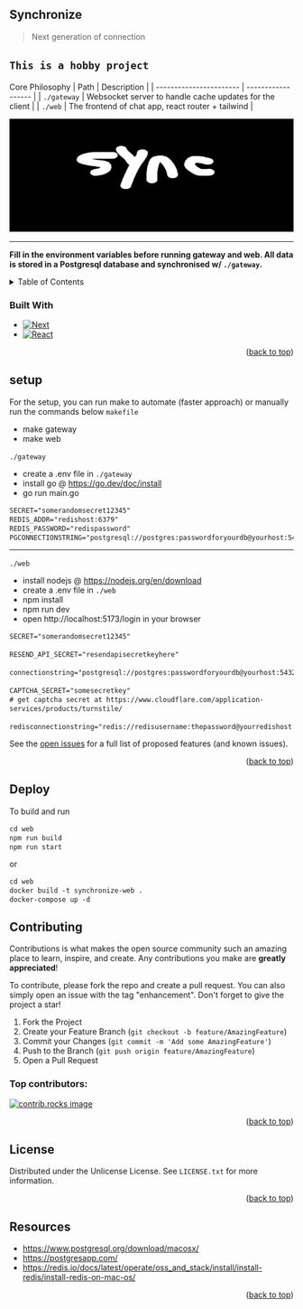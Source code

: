 <a id="readme-top"></a>

## Synchronize
> Next generation of connection

`This is a hobby project`
---

Core Philosophy
| Path                    | Description        |
| ----------------------- | ------------------ |
| `./gateway`             | Websocket server to handle cache updates for the client |
| `./web`                 | The frontend of chat app, react router + tailwind |

  <a href="https://github.com/GlitchDetected/Synchronize">
    <img src="images/synclogo.png" alt="Logo" width="1000" height="200">
  </a>

---

**Fill in the environment variables before running gateway and web. All data is stored in a Postgresql database and synchronised w/ `./gateway`.**

<details>
  <summary>Table of Contents</summary>
  <ol>
    <li>
      <a href="#Synchronize">About The Project</a>
      <ul>
        <li><a href="#built-with">Built With</a></li>
      </ul>
    </li>
    <li>
      <a href="#setup">Setup</a>
    </li>
    <li><a href="#contributing">Contributing</a></li>
    <li><a href="#license">License</a></li>
  </ol>
</details>

### Built With

* [![Next][Next.js]][Next-url]
* [![React][React.js]][React-url]

<p align="right">(<a href="#readme-top">back to top</a>)</p>

## setup
For the setup, you can run make to automate (faster approach) or manually run the commands below
`makefile`
- make gateway
- make web

`./gateway`
- create a .env file in `./gateway`
- install go @ https://go.dev/doc/install
- go run main.go

```env
SECRET="somerandomsecret12345"
REDIS_ADDR="redishost:6379"
REDIS_PASSWORD="redispassword"
PGCONNECTIONSTRING="postgresql://postgres:passwordforyourdb@yourhost:5432/databasename"
```

---------
`./web`
- install nodejs @ https://nodejs.org/en/download
- create a .env file in `./web`
- npm install
- npm run dev
- open http://localhost:5173/login in your browser

```env
SECRET="somerandomsecret12345"

RESEND_API_SECRET="resendapisecretkeyhere"

connectionstring="postgresql://postgres:passwordforyourdb@yourhost:5432/databasename"

CAPTCHA_SECRET="somesecretkey" 
# get captcha secret at https://www.cloudflare.com/application-services/products/turnstile/

redisconnectionstring="redis://redisusername:thepassword@yourredishost:50952"
```

See the [open issues](https://github.com/GlitchDetected/Synchronize/issues) for a full list of proposed features (and known issues).

<p align="right">(<a href="#readme-top">back to top</a>)</p>

## Deploy

To build and run

```
cd web
npm run build
npm run start
```
or
```
cd web
docker build -t synchronize-web .
docker-compose up -d
```

## Contributing

Contributions is what makes the open source community such an amazing place to learn, inspire, and create. Any contributions you make are **greatly appreciated**!

To contribute, please fork the repo and create a pull request. You can also simply open an issue with the tag "enhancement".
Don't forget to give the project a star!

1. Fork the Project
2. Create your Feature Branch (`git checkout -b feature/AmazingFeature`)
3. Commit your Changes (`git commit -m 'Add some AmazingFeature'`)
4. Push to the Branch (`git push origin feature/AmazingFeature`)
5. Open a Pull Request

### Top contributors:

<a href="https://github.com/GlitchDetected/Synchronize/graphs/contributors">
  <img src="https://contrib.rocks/image?repo=GlitchDetected/Synchronize" alt="contrib.rocks image" />
</a>

<p align="right">(<a href="#readme-top">back to top</a>)</p>



<!-- LICENSE -->
## License

Distributed under the Unlicense License. See `LICENSE.txt` for more information.

<p align="right">(<a href="#readme-top">back to top</a>)</p>

## Resources
- https://www.postgresql.org/download/macosx/
- https://postgresapp.com/
- https://redis.io/docs/latest/operate/oss_and_stack/install/install-redis/install-redis-on-mac-os/

<p align="right">(<a href="#readme-top">back to top</a>)</p>

[contributors-shield]: https://img.shields.io/github/contributors/GlitchDetected/Synchronize.svg?style=for-the-badge
[contributors-url]: https://github.com/GlitchDetected/Synchronize/graphs/contributors
[forks-shield]: https://img.shields.io/github/forks/GlitchDetected/Synchronize.svg?style=for-the-badge
[forks-url]: https://github.com/GlitchDetected/Synchronize/network/members
[stars-shield]: https://img.shields.io/github/stars/GlitchDetected/Synchronize.svg?style=for-the-badge
[stars-url]: https://github.com/GlitchDetected/Synchronize/stargazers
[issues-shield]: https://img.shields.io/github/issues/GlitchDetected/Synchronize.svg?style=for-the-badge
[issues-url]: https://github.com/GlitchDetected/Synchronize/issues
[license-shield]: https://img.shields.io/github/license/GlitchDetected/Synchronize.svg?style=for-the-badge
[license-url]: https://github.com/GlitchDetected/Synchronize/blob/master/LICENSE.txt
[product-screenshot]: images/screenshot.png
[Next.js]: https://img.shields.io/badge/next.js-000000?style=for-the-badge&logo=nextdotjs&logoColor=white
[Next-url]: https://nextjs.org/
[React.js]: https://img.shields.io/badge/React-20232A?style=for-the-badge&logo=react&logoColor=61DAFB
[React-url]: https://reactjs.org/